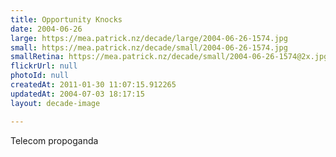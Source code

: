 ```yaml
---
title: Opportunity Knocks
date: 2004-06-26
large: https://mea.patrick.nz/decade/large/2004-06-26-1574.jpg
small: https://mea.patrick.nz/decade/small/2004-06-26-1574.jpg
smallRetina: https://mea.patrick.nz/decade/small/2004-06-26-1574@2x.jpg
flickrUrl: null
photoId: null
createdAt: 2011-01-30 11:07:15.912265
updatedAt: 2004-07-03 18:17:15
layout: decade-image

---
```

Telecom propoganda

